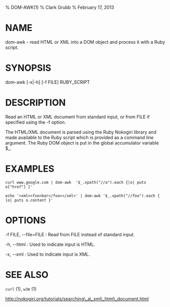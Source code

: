 % DOM-AWK(1)
% Clark Grubb
% February 17, 2013


# NAME

dom-awk - read HTML or XML into a DOM object and process it with a Ruby script.

# SYNOPSIS

dom-awk [-x|-h] [-f FILE] RUBY_SCRIPT

# DESCRIPTION

Read an HTML or XML document from standard input, or from FILE if specified using the -f option.

The HTML/XML document is parsed using the Ruby Nokogiri library and made available to the Ruby script which is provided as a command line argument.  The Ruby DOM object is put in the global accumulator variable $_.

# EXAMPLES

    curl www.google.com | dom-awk  '$_.xpath("//a").each {|o| puts o["href"] }'

    echo '<xml><foo>bar</foo></xml>' | dom-awk '$_.xpath("//foo").each { |o| puts o.content }'

# OPTIONS

-f FILE, \--file=FILE
: Read from FILE instead of standard input.

-h, \--html
: Used to indicate input is HTML.

-x, \--xml
: Used to indicate input is XML.

# SEE ALSO

`curl` (1), `w3m` (1)

http://nokogiri.org/tutorials/searching\_a\_xml\_html\_document.html

